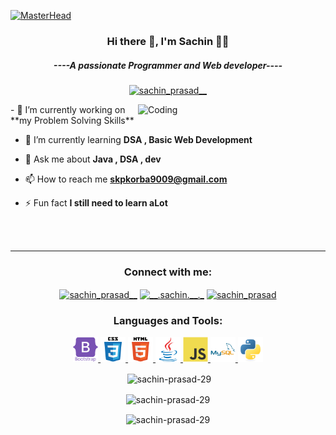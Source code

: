 [![MasterHead](https://images.squarespace-cdn.com/content/v1/58ed3f6ce58c6291cf3755b8/1578430540544-M8B8JK4WQG23R9O003M3/image-asset.gif?format=1000w)](https://github.com/Sachin-Prasad-29)
<h3 align="center">Hi there 👋, I'm Sachin 😮‍💨</h1>
<h5 align="center">----A passionate Programmer and Web developer----</h3>


<p align="center"> <a href="https://twitter.com/sachin_prasad__" target="blank"><img src="https://img.shields.io/twitter/follow/sachin_prasad__?logo=twitter&style=for-the-badge" alt="sachin_prasad__" /></a> </p>

<img align="right" alt="Coding" width="300" src="https://i0.wp.com/www.technig.com/wp-content/uploads/2016/10/Site24x7-Application-Performance-Management-Technig.gif">
- 🔭 I’m currently working on **my Problem Solving Skills**

- 🌱 I’m currently learning **DSA , Basic Web Development**

- 💬 Ask me about **Java , DSA , dev**

- 📫 How to reach me **skpkorba9009@gmail.com**

- ⚡ Fun fact **I still need to learn aLot**
<br />
<br />
<hr />

<h3 align="center">Connect with me:</h3>
<p align="center">
<a href="https://twitter.com/sachin_prasad__" target="blank"><img align="center" src="https://raw.githubusercontent.com/rahuldkjain/github-profile-readme-generator/master/src/images/icons/Social/twitter.svg" alt="sachin_prasad__" height="30" width="40" /></a>
<a href="https://instagram.com/__.sachin.__._" target="blank"><img align="center" src="https://raw.githubusercontent.com/rahuldkjain/github-profile-readme-generator/master/src/images/icons/Social/instagram.svg" alt="__.sachin.__._" height="30" width="40" /></a>
<a href="https://www.leetcode.com/sachin_prasad" target="blank"><img align="center" src="https://raw.githubusercontent.com/rahuldkjain/github-profile-readme-generator/master/src/images/icons/Social/leet-code.svg" alt="sachin_prasad" height="30" width="40" /></a>
</p>

<h3 align="center">Languages and Tools:</h3>
<p align="center"> <a href="https://getbootstrap.com" target="_blank" rel="noreferrer"> <img src="https://raw.githubusercontent.com/devicons/devicon/master/icons/bootstrap/bootstrap-plain-wordmark.svg" alt="bootstrap" width="40" height="40"/> </a> <a href="https://www.w3schools.com/css/" target="_blank" rel="noreferrer"> <img src="https://raw.githubusercontent.com/devicons/devicon/master/icons/css3/css3-original-wordmark.svg" alt="css3" width="40" height="40"/> </a> <a href="https://www.w3.org/html/" target="_blank" rel="noreferrer"> <img src="https://raw.githubusercontent.com/devicons/devicon/master/icons/html5/html5-original-wordmark.svg" alt="html5" width="40" height="40"/> </a> <a href="https://www.java.com" target="_blank" rel="noreferrer"> <img src="https://raw.githubusercontent.com/devicons/devicon/master/icons/java/java-original.svg" alt="java" width="40" height="40"/> </a> <a href="https://developer.mozilla.org/en-US/docs/Web/JavaScript" target="_blank" rel="noreferrer"> <img src="https://raw.githubusercontent.com/devicons/devicon/master/icons/javascript/javascript-original.svg" alt="javascript" width="40" height="40"/> </a> <a href="https://www.mysql.com/" target="_blank" rel="noreferrer"> <img src="https://raw.githubusercontent.com/devicons/devicon/master/icons/mysql/mysql-original-wordmark.svg" alt="mysql" width="40" height="40"/> </a> <a href="https://www.python.org" target="_blank" rel="noreferrer"> <img src="https://raw.githubusercontent.com/devicons/devicon/master/icons/python/python-original.svg" alt="python" width="40" height="40"/> </a> </p>



<p align="center" float="left">&nbsp;<img align="center" src="https://github-readme-stats.vercel.app/api?username=sachin-prasad-29&show_icons=true&locale=en" alt="sachin-prasad-29" /></p>

<p align="center" float="left"><img align="center" src="https://github-readme-streak-stats.herokuapp.com/?user=sachin-prasad-29&" alt="sachin-prasad-29" /></p>
<p align="center"><img align="center" src="https://github-readme-stats.vercel.app/api/top-langs?username=sachin-prasad-29&show_icons=true&locale=en&layout=compact" alt="sachin-prasad-29" /></p>

